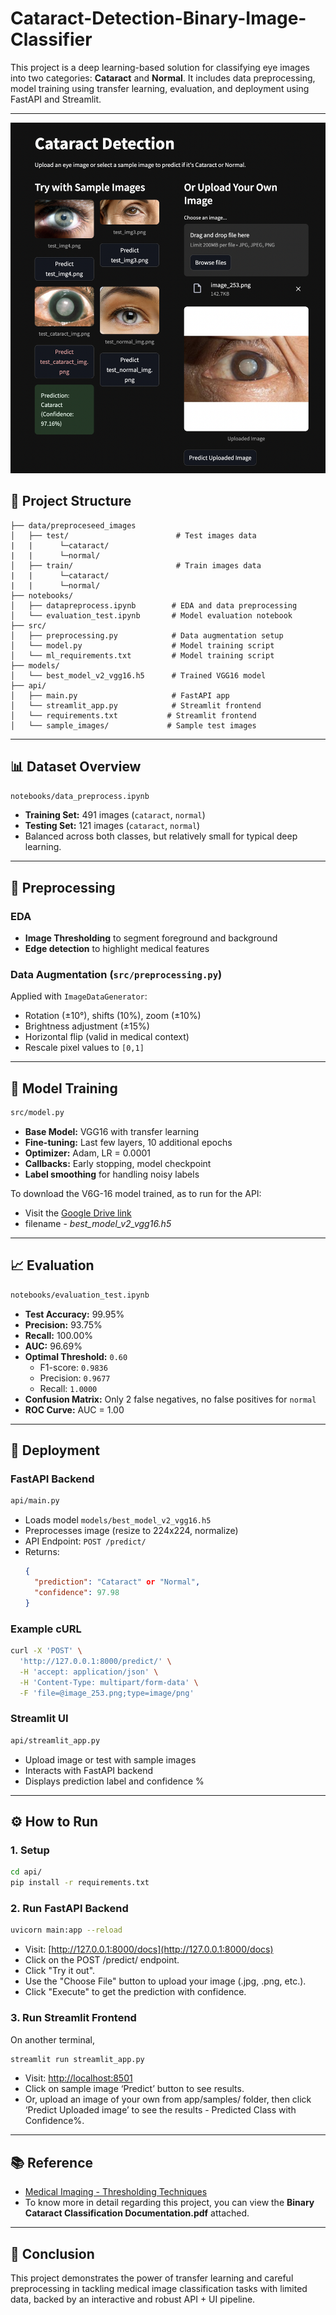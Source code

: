# Cataract-Detection-Binary-Image-Classifier
This project is a deep learning-based solution for classifying eye images into two categories: **Cataract** and **Normal**. It includes data preprocessing, model training using transfer learning, evaluation, and deployment using FastAPI and Streamlit.

---
![Alt Text](api/cataract_detect_output.png)

## 📂 Project Structure

```
├── data/preproceseed_images
│   ├── test/                        # Test images data
|   |      └─cataract/
|   |      └─normal/           
│   ├── train/                       # Train images data
|   |      └─cataract/
|   |      └─normal/     
├── notebooks/
│   ├── datapreprocess.ipynb        # EDA and data preprocessing
│   └── evaluation_test.ipynb       # Model evaluation notebook
├── src/
│   ├── preprocessing.py            # Data augmentation setup
│   └── model.py                    # Model training script
│   └── ml_requirements.txt         # Model training script
├── models/
│   └── best_model_v2_vgg16.h5      # Trained VGG16 model
├── api/
│   ├── main.py                     # FastAPI app
│   └── streamlit_app.py            # Streamlit frontend
│   └── requirements.txt           # Streamlit frontend
│   └── sample_images/             # Sample test images
```
---

## 📊 Dataset Overview
```bash 
notebooks/data_preprocess.ipynb
```

- **Training Set:** 491 images (`cataract`, `normal`)
- **Testing Set:** 121 images (`cataract`, `normal`)
- Balanced across both classes, but relatively small for typical deep learning.
---

## 🧪 Preprocessing

### EDA
- **Image Thresholding** to segment foreground and background
- **Edge detection** to highlight medical features

### Data Augmentation (`src/preprocessing.py`)
Applied with `ImageDataGenerator`:
- Rotation (±10°), shifts (10%), zoom (±10%)
- Brightness adjustment (±15%)
- Horizontal flip (valid in medical context)
- Rescale pixel values to `[0,1]`
---

## 🧠 Model Training 
```bash 
src/model.py
```

- **Base Model:** VGG16 with transfer learning
- **Fine-tuning:** Last few layers, 10 additional epochs
- **Optimizer:** Adam, LR = 0.0001
- **Callbacks:** Early stopping, model checkpoint
- **Label smoothing** for handling noisy labels

To download the V6G-16 model trained, as to run for the API: 
- Visit the [Google Drive link](https://drive.google.com/file/d/1pXU4_rxYQxEvs5hXBQu7UO0qzkmim6Gw/view?usp=sharing)
- filename - *best_model_v2_vgg16.h5*

---

## 📈 Evaluation 
```bash 
notebooks/evaluation_test.ipynb
```

- **Test Accuracy:** 99.95%
- **Precision:** 93.75%
- **Recall:** 100.00%
- **AUC:** 96.69%
- **Optimal Threshold:** `0.60`
  - F1-score: `0.9836`
  - Precision: `0.9677`
  - Recall: `1.0000`
- **Confusion Matrix:** Only 2 false negatives, no false positives for `normal`
- **ROC Curve:** AUC = 1.00

---

## 🚀 Deployment

### FastAPI Backend 
```bash 
api/main.py
```

- Loads model `models/best_model_v2_vgg16.h5`
- Preprocesses image (resize to 224x224, normalize)
- API Endpoint: `POST /predict/`
- Returns:
  ```json
  {
    "prediction": "Cataract" or "Normal",
    "confidence": 97.98
  }
  ```

### Example cURL
```bash
curl -X 'POST' \
  'http://127.0.0.1:8000/predict/' \
  -H 'accept: application/json' \
  -H 'Content-Type: multipart/form-data' \
  -F 'file=@image_253.png;type=image/png'
```

### Streamlit UI 
```bash 
api/streamlit_app.py
```

- Upload image or test with sample images
- Interacts with FastAPI backend
- Displays prediction label and confidence %

---

## ⚙️ How to Run

### 1. Setup
```bash
cd api/
pip install -r requirements.txt
```

### 2. Run FastAPI Backend
```bash
uvicorn main:app --reload
```
- Visit: [http://127.0.0.1:8000/docs](http://127.0.0.1:8000/docs)
- Click on the POST /predict/ endpoint.
- Click "Try it out".
- Use the "Choose File" button to upload your image (.jpg, .png, etc.).
- Click "Execute" to get the prediction with confidence.

### 3. Run Streamlit Frontend
On another terminal, 
```bash
streamlit run streamlit_app.py
```
- Visit: [http://localhost:8501](http://localhost:8501)
- Click on sample image ‘Predict’ button to see results.
- Or, upload an image of your own from app/samples/ folder, then click ‘Predict Uploaded image’ to see the results - Predicted Class with Confidence%.

---

## 📚 Reference

- [Medical Imaging - Thresholding Techniques](https://pmc.ncbi.nlm.nih.gov/articles/PMC5977656/)
- To know more in detail regarding this project, you can view the **Binary Cataract Classification Documentation.pdf** attached. 

---

## 🏁 Conclusion

This project demonstrates the power of transfer learning and careful preprocessing in tackling medical image classification tasks with limited data, backed by an interactive and robust API + UI pipeline.
